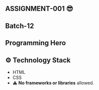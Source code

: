 
## ASSIGNMENT-001 😎
## Batch-12
## Programming Hero


## ⚙️ Technology Stack

- HTML
- CSS
- ⚠️ **No frameworks or libraries** allowed.

## 